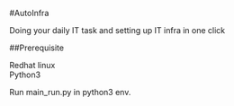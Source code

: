 #AutoInfra

Doing your daily IT task and setting up IT infra in one click

##Prerequisite

Redhat linux<br />
Python3 

Run main_run.py in python3 env.
